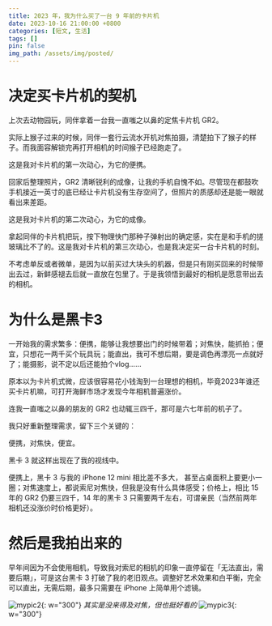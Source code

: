 ```yaml
---
title: 2023 年，我为什么买了一台 9 年前的卡片机
date: 2023-10-16 21:00:00 +0800
categories: [短文, 生活]
tags: []
pin: false
img_path: /assets/img/posted/
---
```


# 决定买卡片机的契机

上次去动物园玩，同伴拿着一台我一直嗤之以鼻的定焦卡片机 GR2。

实际上猴子过来的时候，同伴一套行云流水开机对焦拍摄，清楚拍下了猴子的样子。而我面容解锁完再打开相机的时间猴子已经跑走了。

这是我对卡片机的第一次动心，为它的便携。

回家后整理照片，GR2 清晰锐利的成像，让我的手机自愧不如。尽管现在都鼓吹手机接近一英寸的底已经让卡片机没有生存空间了，但照片的质感却还是能一眼就看出来差距。

这是我对卡片机的第二次动心，为它的成像。

拿起同伴的卡片机把玩，按下物理快门那种子弹射出的确定感，实在是和手机的搓玻璃比不了的。这是我对卡片机的第三次动心，也是我决定买一台卡片机的时刻。

不考虑单反或者微单，是因为以前买过大块头的机器，但是只有刚买回来的时候带出去过，新鲜感褪去后就一直放在包里了。于是我领悟到最好的相机是愿意带出去的相机。

# 为什么是黑卡3

一开始我的需求繁多：便携，能够让我想要出门的时候带着；对焦快，能抓拍；便宜，只想花一两千买个玩具玩；能直出，我可不想后期，要是调色再漂亮一点就好了；能摄影，说不定以后还能拍个vlog……

原本以为卡片机式微，应该很容易花小钱淘到一台理想的相机，毕竟2023年谁还买卡片机嘛，可打开海鲜市场才发现今年相机普遍涨价。

连我一直嗤之以鼻的朋友的 GR2 也动辄三四千，那可是六七年前的机子了。

我只好重新整理需求，留下三个关键的：

便携，对焦快，便宜。

黑卡 3 就这样出现在了我的视线中。

便携上，黑卡 3 与我的 iPhone 12 mini 相比差不多大， 甚至占桌面积上要更小一圈；对焦速度上，都说索尼对焦快，但我是没有什么具体感受；价格上，相比 15 年的 GR2 仍要三四千，14 年的黑卡 3 只需要两千左右，可谓亲民（当然前两年相机还没涨价时价格更好）。

# 然后是我拍出来的

早年间因为不会使用相机，导致我对索尼的相机的印象一直停留在「无法直出，需要后期」，可是这台黑卡 3 打破了我的老旧观点。调整好艺术效果和白平衡，完全可以直出，无需后期，最多只需要在 iPhone 上简单用个滤镜。

![mypic2](hanabi.jpeg){: w="300"}
_其实是没来得及对焦，但也挺好看的_
![mypic3](skywithmoon.jpeg){: w="300"}